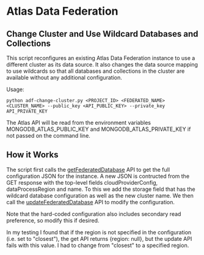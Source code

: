 # Atlas Data Federation
## Change Cluster and Use Wildcard Databases and Collections

This script reconfigures an existing Atlas Data Federation instance to use a different cluster as its data source. It also changes the data source mapping to use wildcards so that all databases and collections in the cluster are available without any additional configuration.

Usage:
```
python adf-change-cluster.py <PROJECT_ID> <FEDERATED_NAME> <CLUSTER_NAME> --public_key <API_PUBLIC_KEY> --private_key API_PRIVATE_KEY
```

The Atlas API will be read from the environment variables MONGODB_ATLAS_PUBLIC_KEY and MONGODB_ATLAS_PRIVATE_KEY if not passed on the command line.

## How it Works

The script first calls the [getFederatedDatabase](https://www.mongodb.com/docs/atlas/reference/api-resources-spec/v2/#tag/Data-Federation/operation/getFederatedDatabase) API to get the full configuration JSON for the instance. A new JSON is contructed from the GET response with the top-level fields cloudProviderConfig, dataProcessRegion and name. To this we add the storage field that has the wildcard database configuration as well as the new cluster name. We then call the [updateFederatedDatabase](https://www.mongodb.com/docs/atlas/reference/api-resources-spec/v2/#tag/Data-Federation/operation/updateFederatedDatabase) API to modify the configuration.

Note that the hard-coded configuration also includes secondary read preference, so modify this if desired.

In my testing I found that if the region is not specified in the configuration (i.e. set to "closest"), the get API returns {region: null}, but the update API fails with this value. I had to change from "closest" to a specified region.


